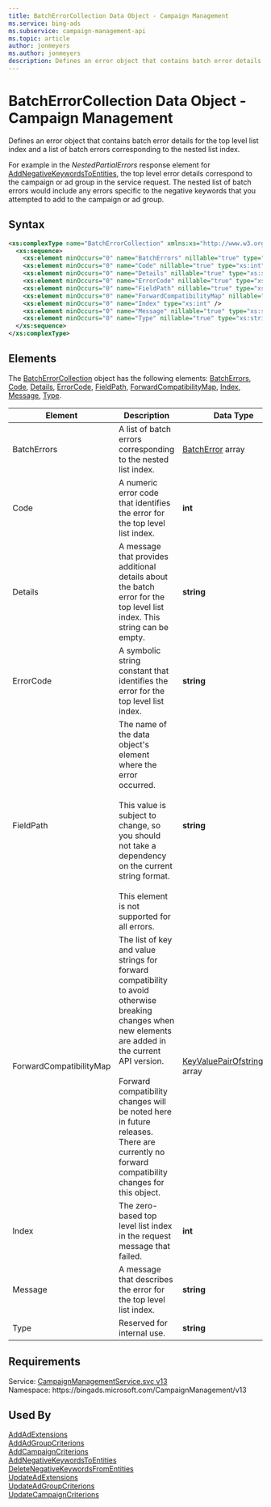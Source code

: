```yaml
---
title: BatchErrorCollection Data Object - Campaign Management
ms.service: bing-ads
ms.subservice: campaign-management-api
ms.topic: article
author: jonmeyers
ms.author: jonmeyers
description: Defines an error object that contains batch error details for the top level list index and a list of batch errors corresponding to the  nested list index.
---
```

# BatchErrorCollection Data Object - Campaign Management
Defines an error object that contains batch error details for the top level list index and a list of batch errors corresponding to the  nested list index.

For example in the *NestedPartialErrors* response element for [AddNegativeKeywordsToEntities](addnegativekeywordstoentities.md), the top level error details correspond to the campaign or ad group in the service request. The nested list of batch errors would include any errors specific to the negative keywords that you attempted to add to the campaign or ad group.

## Syntax
```xml
<xs:complexType name="BatchErrorCollection" xmlns:xs="http://www.w3.org/2001/XMLSchema">
  <xs:sequence>
    <xs:element minOccurs="0" name="BatchErrors" nillable="true" type="tns:ArrayOfBatchError" />
    <xs:element minOccurs="0" name="Code" nillable="true" type="xs:int" />
    <xs:element minOccurs="0" name="Details" nillable="true" type="xs:string" />
    <xs:element minOccurs="0" name="ErrorCode" nillable="true" type="xs:string" />
    <xs:element minOccurs="0" name="FieldPath" nillable="true" type="xs:string" />
    <xs:element minOccurs="0" name="ForwardCompatibilityMap" nillable="true" type="q67:ArrayOfKeyValuePairOfstringstring" xmlns:q67="http://schemas.datacontract.org/2004/07/System.Collections.Generic" />
    <xs:element minOccurs="0" name="Index" type="xs:int" />
    <xs:element minOccurs="0" name="Message" nillable="true" type="xs:string" />
    <xs:element minOccurs="0" name="Type" nillable="true" type="xs:string" />
  </xs:sequence>
</xs:complexType>
```

## <a name="elements"></a>Elements

The [BatchErrorCollection](batcherrorcollection.md) object has the following elements: [BatchErrors](#batcherrors), [Code](#code), [Details](#details), [ErrorCode](#errorcode), [FieldPath](#fieldpath), [ForwardCompatibilityMap](#forwardcompatibilitymap), [Index](#index), [Message](#message), [Type](#type).

|Element|Description|Data Type|
|-----------|---------------|-------------|
|<a name="batcherrors"></a>BatchErrors|A list of batch errors corresponding to the nested list index.|[BatchError](batcherror.md) array|
|<a name="code"></a>Code|A numeric error code that identifies the error for the top level list index.|**int**|
|<a name="details"></a>Details|A message that provides additional details about the batch error for the top level list index. This string can be empty.|**string**|
|<a name="errorcode"></a>ErrorCode|A symbolic string constant that identifies the error for the top level list index.|**string**|
|<a name="fieldpath"></a>FieldPath|The name of the data object's element where the error occurred.<br/><br/>This value is subject to change, so you should not take a dependency on the current string format.<br/><br/>This element is not supported for all errors.|**string**|
|<a name="forwardcompatibilitymap"></a>ForwardCompatibilityMap|The list of key and value strings for forward compatibility to avoid otherwise breaking changes when new elements are added in the current API version.<br/><br/>Forward compatibility changes will be noted here in future releases. There are currently no forward compatibility changes for this object.|[KeyValuePairOfstringstring](keyvaluepairofstringstring.md) array|
|<a name="index"></a>Index|The zero-based top level list index in the request message that failed.|**int**|
|<a name="message"></a>Message|A message that describes the error for the top level list index.|**string**|
|<a name="type"></a>Type|Reserved for internal use.|**string**|

## Requirements
Service: [CampaignManagementService.svc v13](https://campaign.api.bingads.microsoft.com/Api/Advertiser/CampaignManagement/v13/CampaignManagementService.svc)  
Namespace: https\://bingads.microsoft.com/CampaignManagement/v13  

## Used By
[AddAdExtensions](addadextensions.md)  
[AddAdGroupCriterions](addadgroupcriterions.md)  
[AddCampaignCriterions](addcampaigncriterions.md)  
[AddNegativeKeywordsToEntities](addnegativekeywordstoentities.md)  
[DeleteNegativeKeywordsFromEntities](deletenegativekeywordsfromentities.md)  
[UpdateAdExtensions](updateadextensions.md)  
[UpdateAdGroupCriterions](updateadgroupcriterions.md)  
[UpdateCampaignCriterions](updatecampaigncriterions.md)  
